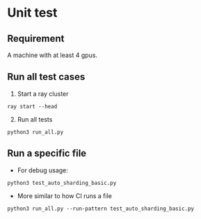 # Unit test

## Requirement
A machine with at least 4 gpus.

## Run all test cases

1. Start a ray cluster
```
ray start --head
```

2. Run all tests
```
python3 run_all.py
```

## Run a specific file

- For debug usage:
```
python3 test_auto_sharding_basic.py
```

- More similar to how CI runs a file
```
python3 run_all.py --run-pattern test_auto_sharding_basic.py
```
